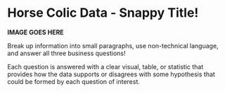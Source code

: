 # Horse Colic Data - Snappy Title!

**IMAGE GOES HERE**

Break up information into small paragraphs, use non-technical language, and answer all three business questions!

Each question is answered with a clear visual, table, or statistic that provides how the data supports
or disagrees with some hypothesis that could be formed by each question of interest.

